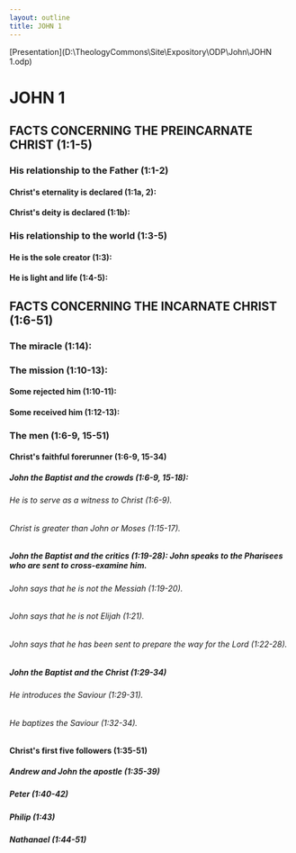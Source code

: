 ```yaml
---
layout: outline
title: JOHN 1
---
```

[Presentation](D:\TheologyCommons\Site\Expository\ODP\John\JOHN 1.odp)
# JOHN 1
## FACTS CONCERNING THE PREINCARNATE CHRIST (1:1-5) 
###  His relationship to the Father (1:1-2) 
####  Christ\'s eternality is declared (1:1a, 2): 
####  Christ\'s deity is declared (1:1b): 
###  His relationship to the world (1:3-5) 
####  He is the sole creator (1:3): 
####  He is light and life (1:4-5): 
## FACTS CONCERNING THE INCARNATE CHRIST (1:6-51) 
###  The miracle (1:14): 
###  The mission (1:10-13): 
####  Some rejected him (1:10-11): 
####  Some received him (1:12-13): 
###  The men (1:6-9, 15-51) 
####  Christ\'s faithful forerunner (1:6-9, 15-34) 
#####  John the Baptist and the crowds (1:6-9, 15-18): 
######  He is to serve as a witness to Christ (1:6-9). 
######  Christ is greater than John or Moses (1:15-17). 
#####  John the Baptist and the critics (1:19-28): John speaks to the Pharisees who are sent to cross-examine him. 
######  John says that he is not the Messiah (1:19-20). 
######  John says that he is not Elijah (1:21). 
######  John says that he has been sent to prepare the way for the Lord (1:22-28). 
#####  John the Baptist and the Christ (1:29-34) 
######  He introduces the Saviour (1:29-31). 
######  He baptizes the Saviour (1:32-34). 
####  Christ\'s first five followers (1:35-51) 
#####  Andrew and John the apostle (1:35-39) 
#####  Peter (1:40-42) 
#####  Philip (1:43) 
#####  Nathanael (1:44-51) 
